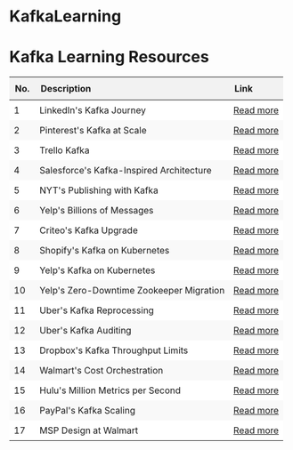 # KafkaLearning
# Kafka Learning Resources

<table>
  <thead>
    <tr>
      <th style="text-align:left; background-color:#f2f2f2; padding: 10px;">No.</th>
      <th style="text-align:left; background-color:#f2f2f2; padding: 10px;">Description</th>
      <th style="text-align:left; background-color:#f2f2f2; padding: 10px;">Link</th>
    </tr>
  </thead>
  <tbody>
    <tr style="background-color:#ffffff;">
      <td style="padding: 8px;">1</td>
      <td style="padding: 8px;">LinkedIn's Kafka Journey</td>
      <td style="padding: 8px;"><a href="https://lnkd.in/gPw-ruEz">Read more</a></td>
    </tr>
    <tr style="background-color:#f9f9f9;">
      <td style="padding: 8px;">2</td>
      <td style="padding: 8px;">Pinterest's Kafka at Scale</td>
      <td style="padding: 8px;"><a href="https://lnkd.in/gb5skEtU">Read more</a></td>
    </tr>
    <tr style="background-color:#ffffff;">
      <td style="padding: 8px;">3</td>
      <td style="padding: 8px;">Trello Kafka</td>
      <td style="padding: 8px;"><a href="https://tech.trello.com/why-we-chose-kafka/">Read more</a></td>
    </tr>
    <tr style="background-color:#f9f9f9;">
      <td style="padding: 8px;">4</td>
      <td style="padding: 8px;">Salesforce's Kafka-Inspired Architecture</td>
      <td style="padding: 8px;"><a href="https://engineering.salesforce.com/how-apache-kafka-inspired-our-platform-events-architecture-2f351fe4cf63/">Read more</a></td>
    </tr>
    <tr style="background-color:#ffffff;">
      <td style="padding: 8px;">5</td>
      <td style="padding: 8px;">NYT's Publishing with Kafka</td>
      <td style="padding: 8px;"><a href="https://open.nytimes.com/publishing-with-apache-kafka-at-the-new-york-times-7f0e3b7d2077">Read more</a></td>
    </tr>
    <tr style="background-color:#f9f9f9;">
      <td style="padding: 8px;">6</td>
      <td style="padding: 8px;">Yelp's Billions of Messages</td>
      <td style="padding: 8px;"><a href="https://engineeringblog.yelp.com/2016/07/billions-of-messages-a-day-yelps-real-time-data-pipeline.html">Read more</a></td>
    </tr>
    <tr style="background-color:#ffffff;">
      <td style="padding: 8px;">7</td>
      <td style="padding: 8px;">Criteo's Kafka Upgrade</td>
      <td style="padding: 8px;"><a href="https://medium.com/criteo-labs/upgrading-kafka-on-a-large-infra-3ee99f56e970">Read more</a></td>
    </tr>
    <tr style="background-color:#f9f9f9;">
      <td style="padding: 8px;">8</td>
      <td style="padding: 8px;">Shopify's Kafka on Kubernetes</td>
      <td style="padding: 8px;"><a href="https://shopifyengineering.myshopify.com/blogs/engineering/running-apache-kafka-on-kubernetes-at-shopify">Read more</a></td>
    </tr>
    <tr style="background-color:#ffffff;">
      <td style="padding: 8px;">9</td>
      <td style="padding: 8px;">Yelp's Kafka on Kubernetes</td>
      <td style="padding: 8px;"><a href="https://engineeringblog.yelp.com/2022/03/kafka-on-paasta-part-two.html">Read more</a></td>
    </tr>
    <tr style="background-color:#f9f9f9;">
      <td style="padding: 8px;">10</td>
      <td style="padding: 8px;">Yelp's Zero-Downtime Zookeeper Migration</td>
      <td style="padding: 8px;"><a href="https://engineeringblog.yelp.com/2019/01/migrating-kafkas-zookeeper-with-no-downtime.html">Read more</a></td>
    </tr>
    <tr style="background-color:#ffffff;">
      <td style="padding: 8px;">11</td>
      <td style="padding: 8px;">Uber's Kafka Reprocessing</td>
      <td style="padding: 8px;"><a href="https://eng.uber.com/reliable-reprocessing/">Read more</a></td>
    </tr>
    <tr style="background-color:#f9f9f9;">
      <td style="padding: 8px;">12</td>
      <td style="padding: 8px;">Uber's Kafka Auditing</td>
      <td style="padding: 8px;"><a href="https://eng.uber.com/chaperone/">Read more</a></td>
    </tr>
    <tr style="background-color:#ffffff;">
      <td style="padding: 8px;">13</td>
      <td style="padding: 8px;">Dropbox's Kafka Throughput Limits</td>
      <td style="padding: 8px;"><a href="https://blogs.dropbox.com/tech/2019/01/finding-kafkas-throughput-limit-in-dropbox-infrastructure/">Read more</a></td>
    </tr>
    <tr style="background-color:#f9f9f9;">
      <td style="padding: 8px;">14</td>
      <td style="padding: 8px;">Walmart's Cost Orchestration</td>
      <td style="padding: 8px;"><a href="https://lnkd.in/gdtc5Az9">Read more</a></td>
    </tr>
    <tr style="background-color:#ffffff;">
      <td style="padding: 8px;">15</td>
      <td style="padding: 8px;">Hulu's Million Metrics per Second</td>
      <td style="padding: 8px;"><a href="https://medium.com/hulu-tech-blog/how-hulu-uses-influxdb-and-kafka-to-scale-to-over-1-million-metrics-a-second-1721476aaff5">Read more</a></td>
    </tr>
    <tr style="background-color:#f9f9f9;">
      <td style="padding: 8px;">16</td>
      <td style="padding: 8px;">PayPal's Kafka Scaling</td>
      <td style="padding: 8px;"><a href="https://medium.com/paypal-tech/scaling-kafka-to-support-paypals-data-growth-a0b4da420fab">Read more</a></td>
    </tr>
    <tr style="background-color:#ffffff;">
      <td style="padding: 8px;">17</td>
      <td style="padding: 8px;">MSP Design at Walmart</td>
      <td style="padding: 8px;"><a href="https://medium.com/walmartglobaltech/reliably-processing-trillions-of-kafka-messages-per-day-23494f553ef9">Read more</a></td>
    </tr>
  </tbody>
</table>

